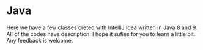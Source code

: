 # Java
Here we have a few classes creted with IntelliJ Idea written in Java 8 and 9.
All of the codes have description. I hope it sufies for you to learn a little bit.
Any feedback is welcome.
